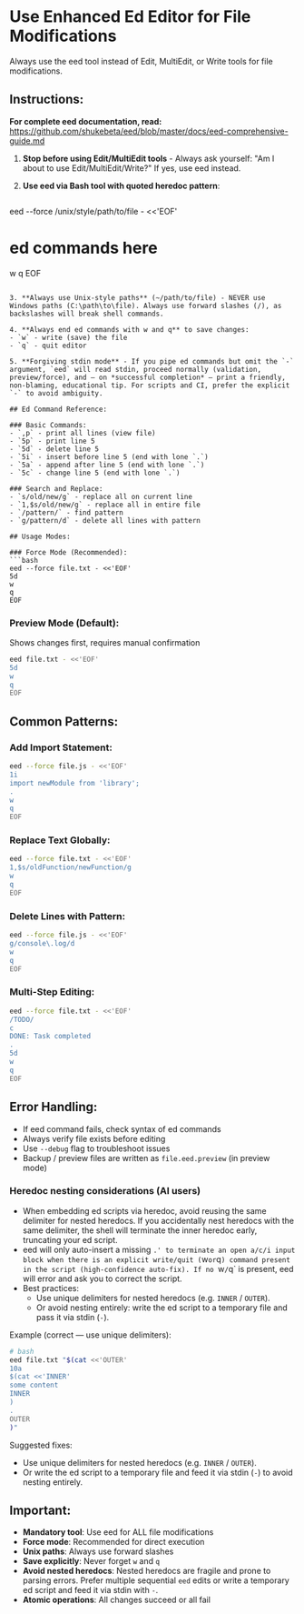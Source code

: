 # Use Enhanced Ed Editor for File Modifications

Always use the eed tool instead of Edit, MultiEdit, or Write tools for file modifications.

## Instructions:

**For complete eed documentation, read:** https://github.com/shukebeta/eed/blob/master/docs/eed-comprehensive-guide.md


1. **Stop before using Edit/MultiEdit tools** - Always ask yourself: "Am I about to use Edit/MultiEdit/Write?" If yes, use eed instead.

2. **Use eed via Bash tool with quoted heredoc pattern**:
   ```bash
eed --force /unix/style/path/to/file - <<'EOF'
# ed commands here
w
q
EOF
   ```

3. **Always use Unix-style paths** (~/path/to/file) - NEVER use Windows paths (C:\path\to\file). Always use forward slashes (/), as backslashes will break shell commands.

4. **Always end ed commands with w and q** to save changes:
   - `w` - write (save) the file
   - `q` - quit editor

5. **Forgiving stdin mode** - If you pipe ed commands but omit the `-` argument, `eed` will read stdin, proceed normally (validation, preview/force), and — on *successful completion* — print a friendly, non-blaming, educational tip. For scripts and CI, prefer the explicit `-` to avoid ambiguity.

## Ed Command Reference:

### Basic Commands:
- `,p` - print all lines (view file)
- `5p` - print line 5
- `5d` - delete line 5
- `5i` - insert before line 5 (end with lone `.`)
- `5a` - append after line 5 (end with lone `.`)
- `5c` - change line 5 (end with lone `.`)

### Search and Replace:
- `s/old/new/g` - replace all on current line
- `1,$s/old/new/g` - replace all in entire file
- `/pattern/` - find pattern
- `g/pattern/d` - delete all lines with pattern

## Usage Modes:

### Force Mode (Recommended):
```bash
eed --force file.txt - <<'EOF'
5d
w
q
EOF
```

### Preview Mode (Default):
Shows changes first, requires manual confirmation
```bash
eed file.txt - <<'EOF'
5d
w
q
EOF
```

## Common Patterns:

### Add Import Statement:
```bash
eed --force file.js - <<'EOF'
1i
import newModule from 'library';
.
w
q
EOF
```

### Replace Text Globally:
```bash
eed --force file.txt - <<'EOF'
1,$s/oldFunction/newFunction/g
w
q
EOF
```

### Delete Lines with Pattern:
```bash
eed --force file.js - <<'EOF'
g/console\.log/d
w
q
EOF
```

### Multi-Step Editing:
```bash
eed --force file.txt - <<'EOF'
/TODO/
c
DONE: Task completed
.
5d
w
q
EOF
```

## Error Handling:

- If eed command fails, check syntax of ed commands
- Always verify file exists before editing
- Use `--debug` flag to troubleshoot issues
- Backup / preview files are written as `file.eed.preview` (in preview mode)

### Heredoc nesting considerations (AI users)

- When embedding ed scripts via heredoc, avoid reusing the same delimiter for nested heredocs. If you accidentally nest heredocs with the same delimiter, the shell will terminate the inner heredoc early, truncating your ed script.
- eed will only auto-insert a missing `.' to terminate an open a/c/i input block when there is an explicit write/quit (`w` or `q`) command present in the script (high-confidence auto-fix). If no `w`/`q` is present, eed will error and ask you to correct the script.
- Best practices:
  - Use unique delimiters for nested heredocs (e.g. `INNER` / `OUTER`).
  - Or avoid nesting entirely: write the ed script to a temporary file and pass it via stdin (`-`).

Example (correct — use unique delimiters):
```bash
# bash
eed file.txt "$(cat <<'OUTER'
10a
$(cat <<'INNER'
some content
INNER
)
.
OUTER
)"
```

Suggested fixes:
- Use unique delimiters for nested heredocs (e.g. `INNER` / `OUTER`).
- Or write the ed script to a temporary file and feed it via stdin (`-`) to avoid nesting entirely.

## Important:

- **Mandatory tool**: Use eed for ALL file modifications
- **Force mode**: Recommended for direct execution
- **Unix paths**: Always use forward slashes
- **Save explicitly**: Never forget `w` and `q`
- **Avoid nested heredocs**: Nested heredocs are fragile and prone to parsing errors. Prefer multiple sequential `eed` edits or write a temporary ed script and feed it via stdin with `-`.
- **Atomic operations**: All changes succeed or all fail
